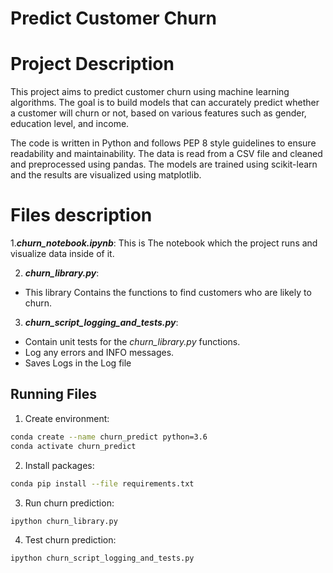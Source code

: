 # Predict Customer Churn 

# Project Description
This project aims to predict customer churn using machine learning algorithms. The goal is to build models that can accurately predict whether a customer will churn or not, based on various features such as gender, education level, and income.

The code is written in Python and follows PEP 8 style guidelines to ensure readability and maintainability. The data is read from a CSV file and cleaned and preprocessed using pandas. The models are trained using scikit-learn and the results are visualized using matplotlib.


# Files description
1.***churn_notebook.ipynb***:
This is The notebook which the project runs and visualize data inside of it.

2. ***churn_library.py***: 
- This library Contains the functions to find customers who are likely to churn.

3. ***churn_script_logging_and_tests.py***:
- Contain unit tests for the *churn_library.py* functions. 
- Log any errors and INFO messages.
- Saves Logs in the Log file

## Running Files
1. Create environment:
```bash
conda create --name churn_predict python=3.6 
conda activate churn_predict
```
2. Install packages:
```bash
conda pip install --file requirements.txt
```
3. Run churn prediction:
```bash
ipython churn_library.py
```
4. Test churn prediction:
```bash
ipython churn_script_logging_and_tests.py
```




